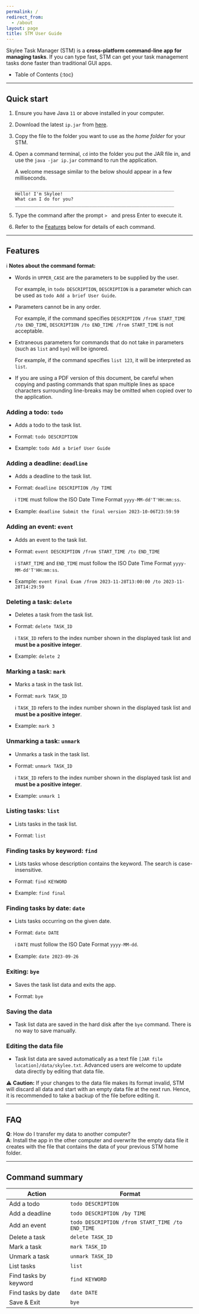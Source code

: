 ```yaml
---
permalink: /
redirect_from:
  - /about
layout: page
title: STM User Guide
---
```


Skylee Task Manager (STM) is a **cross-platform command-line app for managing tasks**. If you can type fast, STM can get your task management tasks done faster than traditional GUI apps.

- Table of Contents
{:toc}

---

## Quick start

1. Ensure you have Java `11` or above installed in your computer.
1. Download the latest `ip.jar` from [here](https://github.com/skylee03/skylee-task-manager/releases).
1. Copy the file to the folder you want to use as the _home folder_ for your STM.
1. Open a command terminal, `cd` into the folder you put the JAR file in, and use the `java -jar ip.jar` command to run the application.

    A welcome message similar to the below should appear in a few milliseconds.
    ```
    ____________________________________________________________
    Hello! I'm Skylee!
    What can I do for you?
    ____________________________________________________________
    ```

1. Type the command after the prompt `> ` and press Enter to execute it.
1. Refer to the [Features](#features) below for details of each command.

---

## Features

:information_source: **Notes about the command format:**

* Words in `UPPER_CASE` are the parameters to be supplied by the user.
  
  For example, in `todo DESCRIPTION`, `DESCRIPTION` is a parameter which can be used as `todo Add a brief User Guide`.

* Parameters cannot be in any order.
  
  For example, if the command specifies `DESCRIPTION /from START_TIME /to END_TIME`, `DESCRIPTION /to END_TIME /from START_TIME` is not acceptable.

* Extraneous parameters for commands that do not take in parameters (such as `list` and `bye`) will be ignored.
  
  For example, if the command specifies `list 123`, it will be interpreted as `list`.

* If you are using a PDF version of this document, be careful when copying and pasting commands that span multiple lines as space characters surrounding line-breaks may be omitted when copied over to the application.

### Adding a todo: `todo`

* Adds a todo to the task list.

* Format: `todo DESCRIPTION​`

* Example: `todo Add a brief User Guide`

### Adding a deadline: `deadline`

* Adds a deadline to the task list.

* Format: `deadline DESCRIPTION /by TIME`
  
  :information_source: `TIME` must follow the ISO Date Time Format `yyyy-MM-dd'T'HH:mm:ss`.

* Example: `deadline Submit the final version 2023-10-06T23:59:59`

### Adding an event: `event`

* Adds an event to the task list.

* Format: `event DESCRIPTION /from START_TIME /to END_TIME`

  :information_source: `START_TIME` and `END_TIME` must follow the ISO Date Time Format `yyyy-MM-dd'T'HH:mm:ss`.

* Example: `event Final Exam /from 2023-11-28T13:00:00 /to 2023-11-28T14:29:59`

### Deleting a task: `delete`

* Deletes a task from the task list.

* Format: `delete TASK_ID`

  :information_source: `TASK_ID` refers to the index number shown in the displayed task list and **must be a positive integer**.

* Example: `delete 2`

### Marking a task: `mark`

* Marks a task in the task list.

* Format: `mark TASK_ID`

  :information_source: `TASK_ID` refers to the index number shown in the displayed task list and **must be a positive integer**.

* Example: `mark 3`

### Unmarking a task: `unmark`

* Unmarks a task in the task list.

* Format: `unmark TASK_ID`

  :information_source: `TASK_ID` refers to the index number shown in the displayed task list and **must be a positive integer**.

* Example: `unmark 1`

### Listing tasks: `list`

* Lists tasks in the task list.

* Format: `list`

### Finding tasks by keyword: `find`

* Lists tasks whose description contains the keyword. The search is case-insensitive.

* Format: `find KEYWORD`

* Example: `find final`

### Finding tasks by date: `date`

* Lists tasks occurring on the given date.

* Format: `date DATE`

  :information_source: `DATE` must follow the ISO Date Format `yyyy-MM-dd`.

* Example: `date 2023-09-26`

### Exiting: `bye`

* Saves the task list data and exits the app.

* Format: `bye`

### Saving the data

* Task list data are saved in the hard disk after the `bye` command. There is no way to save manually.

### Editing the data file

* Task list data are saved automatically as a text file `[JAR file location]/data/skylee.txt`. Advanced users are welcome to update data directly by editing that data file.

:warning: **Caution:**
If your changes to the data file makes its format invalid, STM will discard all data and start with an empty data file at the next run. Hence, it is recommended to take a backup of the file before editing it.

---

## FAQ

**Q**: How do I transfer my data to another computer?<br>
**A**: Install the app in the other computer and overwrite the empty data file it creates with the file that contains the data of your previous STM home folder.

---

## Command summary

Action | Format
-|-
Add a todo | `todo DESCRIPTION`
Add a deadline | `todo DESCRIPTION /by TIME`
Add an event | `todo DESCRIPTION /from START_TIME /to END_TIME`
Delete a task | `delete TASK_ID`
Mark a task | `mark TASK_ID`
Unmark a task | `unmark TASK_ID`
List tasks | `list`
Find tasks by keyword | `find KEYWORD`
Find tasks by date | `date DATE`
Save & Exit | `bye`